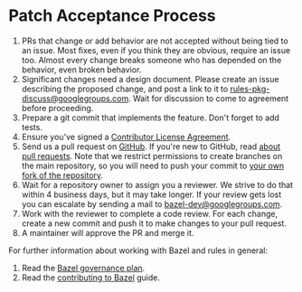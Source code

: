 # Patch Acceptance Process

1. PRs that change or add behavior are not accepted without being tied to an
   issue.  Most fixes, even if you think they are obvious, require an issue
   too. Almost every change breaks someone who has depended on the behavior,
   even broken behavior.
1. Significant changes need a design document. Please create an issue describing
   the proposed change, and post a link to it to rules-pkg-discuss@googlegroups.com.
   Wait for discussion to come to agreement before proceeding.
1. Prepare a git commit that implements the feature. Don't forget to add tests.
1. Ensure you've signed a [Contributor License
   Agreement](https://cla.developers.google.com).
1. Send us a pull request on
   [GitHub](https://github.com/bazelbuild/rules_pkg/pulls). If you're new to GitHub,
   read [about pull
   requests](https://help.github.com/articles/about-pull-requests/). Note that
   we restrict permissions to create branches on the main repository, so
   you will need to push your commit to [your own fork of the
   repository](https://help.github.com/articles/working-with-forks/).
1. Wait for a repository owner to assign you a reviewer. We strive to do that
   within 4 business days, but it may take longer. If your review gets lost
   you can escalate by sending a mail to
   [bazel-dev@googlegroups.com](mailto:bazel-dev@googlegroups.com).
1. Work with the reviewer to complete a code review. For each change, create a
   new commit and push it to make changes to your pull request.
1. A maintainer will approve the PR and merge it.

For further information about working with Bazel and rules in general:
1. Read the [Bazel governance plan](https://www.bazel.build/governance.html).
1. Read the [contributing to Bazel](https://www.bazel.build/contributing.html) guide.
